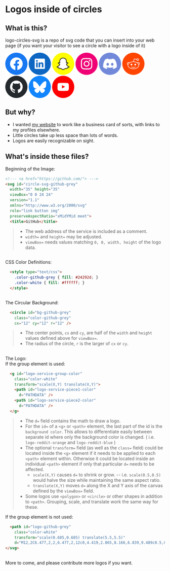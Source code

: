 # Logos inside of circles

## What is this?

logo-circles-svg is a repo of svg code that you can insert into your web page (if you want your visitor to see a circle with a logo inside of it)

<img src="./svg/facebook-blue.svg"> <img src="./svg/linkedin-blue.svg"> <img src="./svg/snapchat-yellow-withstroke.svg"> <img src="./svg/instagram-pink.svg"> <img src="./svg/discord-purple.svg"> <img src="./svg/reddit-orange.svg"> <img src="./svg/github-grey.svg"> <img src="./svg/bluesky-blue.svg"> <img src="./svg/youtube-red.svg">

## But why?

- I wanted [my website](https://moist.biz) to work like a business card of sorts, with links to my profiles elsewhere.
- Little circles take up less space than lots of words.
- Logos are easily recognizable on sight.

## What's inside these files?

Beginning of the Image:

```html
<!--- <a href="https://github.com/"> --->
<svg id="circle-svg-github-grey"
  width="35" height="35"
  viewBox="0 0 24 24"
  version="1.1"
  xmlns="http://www.w3.org/2000/svg"
  role="link button img"
  preserveAspectRatio="xMidYMid meet">
  <title>GitHub</title>
```

> - The web address of the service is included as a comment.
> - `width=` and `height=` may be adjusted.
> - `viewBox=` needs values matching `0, 0, width, height` of the logo data.

##

CSS Color Definitions:
```html
  <style type="text/css">
    .color-github-grey { fill: #24292d; }
    .color-white { fill: #ffffff; }
  </style>
```

##

The Circular Background:
```html
  <circle id="bg-github-grey"
    class="color-github-grey"
    cx="12" cy="12" r="12" />
```
> - The center points, `cx` and `cy`, are half of the `width` and `height` values defined above for `viewBox=`.
> - The radius of the circle, `r` is the larger of `cx` or `cy`.

##

The Logo:  
If the group <g> element is used: 

```html
  <g id="logo-service-group-color"
    class="color-white"
    transform="scale(X,Y) translate(X,Y)">
    <path id="logo-service-piece1-color"
      d="PATHDATA" />
    <path id="logo-service-piece2-color"
      d="PATHDATA" />
  </g>
```

> - The `d=` field contains the math to draw a logo.
> - For the `id=` of a `<g>` or `<path>` element, the last part of the id is the `background color`. This allows to differentiate easily between separate id where only the background color is changed. ( i.e. `logo-reddit-orange` and `logo-reddit-blue` )
> - The optional `transform=` field (as well as the `class=` field) could be located inside the `<g>` element if it needs to be applied to each `<path>` element within. Otherwise it could be located inside an individual `<path>` element if only that particular `d=` needs to be affected.
>   - `scale(X,Y)` causes `d=` to shrink or grow. -- i.e. `scale(0.5,0.5)` would halve the size while maintaining the same aspect ratio.
>   - `translate(X,Y)` moves `d=` along the X and Y axis of the canvas defined by the `viewBox=` field.
> - Some logos use `<polygon>` or `<circle>` or other shapes in addition to `<path>`. Grouping, scale, and translate work the same way for these.

If the group <g> element is not used: 

```html
  <path id="logo-github-grey"
    class="color-white"
    transform="scale(0.685,0.685) translate(5.5,5.5)"
    d="M12,2C6.477,2,2,6.477,2,12c0,4.419,2.865,8.166,6.839,9.489c0.5,0.09,0.682-0.218,0.682-0.484c0-0.236-0.009-0.866-0.014-1.699c-2.782,0.602-3.369-1.34-3.369-1.34c-0.455-1.157-1.11-1.465-1.11-1.465c-0.909-0.62,0.069-0.608,0.069-0.608c1.004,0.071,1.532,1.03,1.532,1.03c0.891,1.529,2.341,1.089,2.91,0.833c0.091-0.647,0.349-1.086,0.635-1.337c-2.22-0.251-4.555-1.111-4.555-4.943c0-1.091,0.39-1.984,1.03-2.682C6.546,8.54,6.202,7.524,6.746,6.148c0,0,0.84-0.269,2.75,1.025C10.295,6.95,11.15,6.84,12,6.836c0.85,0.004,1.705,0.114,2.504,0.336c1.909-1.294,2.748-1.025,2.748-1.025c0.546,1.376,0.202,2.394,0.1,2.646c0.64,0.699,1.026,1.591,1.026,2.682c0,3.841-2.337,4.687-4.565,4.935c0.359,0.307,0.679,0.917,0.679,1.852c0,1.335-0.012,2.415-0.012,2.741c0,0.269,0.18,0.579,0.688,0.481C19.138,20.161,22,16.416,22,12C22,6.477,17.523,2,12,2z" />
</svg>
```

##

More to come, and please contribute more logos if you want.

